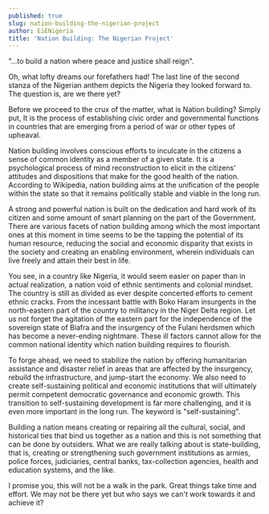 ```yaml
---
published: true
slug: nation-building-the-nigerian-project
author: EiENigeria
title: 'Nation Building: The Nigerian Project'
---
```

"...to build a nation where peace and justice shall reign". 

Oh, what lofty dreams our forefathers had! The last line of the second stanza of the Nigerian anthem depicts the Nigeria they looked forward to. The question is, are we there yet?

Before we proceed to the crux of the matter, what is Nation building? Simply put, It is the process of establishing civic order and governmental functions in countries that are emerging from a period of war or other types of upheaval.

Nation building involves conscious efforts to inculcate in the citizens a sense of common identity as a member of a given state. It is a psychological process of mind reconstruction to elicit in the citizens’ attitudes and dispositions that make for the good health of the nation. According to Wikipedia, nation building aims at the unification of the people within the state so that it remains politically stable and viable in the long run.

A strong and powerful nation is built on the dedication and hard work of its citizen and some amount of smart planning on the part of the Government. There are various facets of nation building among which the most important ones at this moment in time seems to be the tapping the potential of its human resource, reducing the social and economic disparity that exists in the society and creating an enabling environment, wherein individuals can live freely and attain their best in life.

You see, in a country like Nigeria, it would seem easier on paper than in actual realization, a nation void of ethnic sentiments and colonial mindset. The country is still as divided as ever despite concerted efforts to cement ethnic cracks. From the incessant battle with Boko Haram insurgents in the north-eastern part of the country to militancy in the Niger Delta region. Let us not forget the agitation of the eastern part for the independence of the sovereign state of Biafra and the insurgency of the Fulani herdsmen which has become a never-ending nightmare. These ill factors cannot allow for the common national identity which nation building requires to flourish.

To forge ahead, we need to stabilize the nation by offering humanitarian assistance and disaster relief in areas that are affected by the insurgency, rebuild the infrastructure, and jump-start the economy. We also need to create self-sustaining political and economic institutions that will ultimately permit competent democratic governance and economic growth. This transition to self-sustaining development is far more challenging, and it is even more important in the long run. The keyword is "self-sustaining".

Building a nation means creating or repairing all the cultural, social, and historical ties that bind us together as a nation and this is not something that can be done by outsiders. What we are really talking about is state-building, that is, creating or strengthening such government institutions as armies, police forces, judiciaries, central banks, tax-collection agencies, health and education systems, and the like.

I promise you, this will not be a walk in the park. Great things take time and effort. We may not be there yet but who says we can't work towards it and achieve it?
